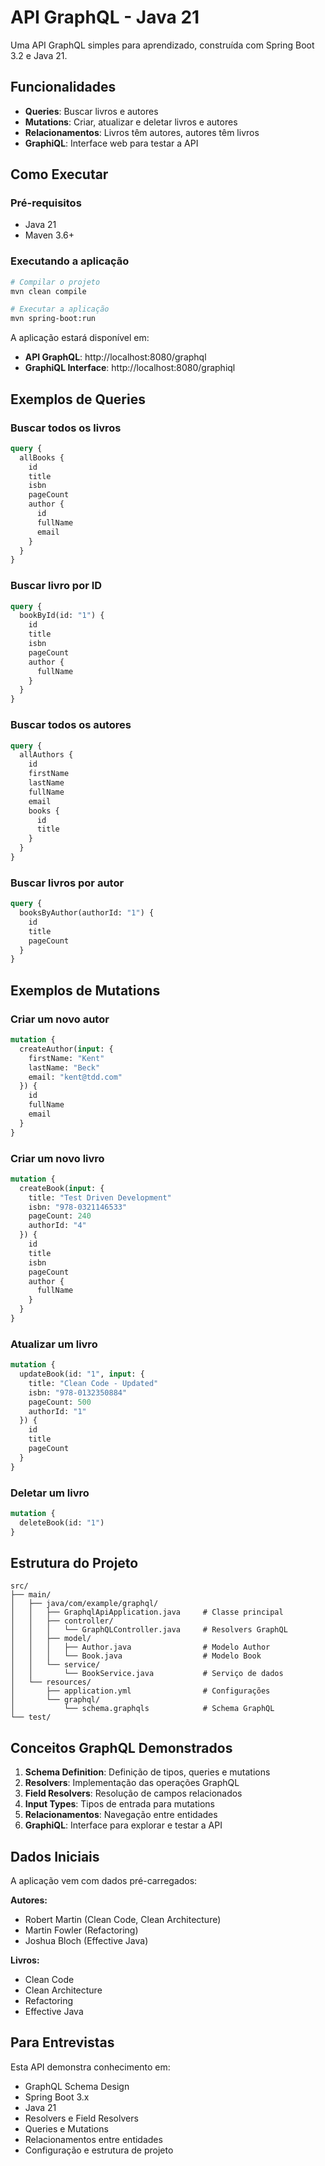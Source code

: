 # API GraphQL - Java 21

Uma API GraphQL simples para aprendizado, construída com Spring Boot 3.2 e Java 21.

## Funcionalidades

- **Queries**: Buscar livros e autores
- **Mutations**: Criar, atualizar e deletar livros e autores
- **Relacionamentos**: Livros têm autores, autores têm livros
- **GraphiQL**: Interface web para testar a API

## Como Executar

### Pré-requisitos
- Java 21
- Maven 3.6+

### Executando a aplicação

```bash
# Compilar o projeto
mvn clean compile

# Executar a aplicação
mvn spring-boot:run
```

A aplicação estará disponível em:
- **API GraphQL**: http://localhost:8080/graphql
- **GraphiQL Interface**: http://localhost:8080/graphiql

## Exemplos de Queries

### Buscar todos os livros
```graphql
query {
  allBooks {
    id
    title
    isbn
    pageCount
    author {
      id
      fullName
      email
    }
  }
}
```

### Buscar livro por ID
```graphql
query {
  bookById(id: "1") {
    id
    title
    isbn
    pageCount
    author {
      fullName
    }
  }
}
```

### Buscar todos os autores
```graphql
query {
  allAuthors {
    id
    firstName
    lastName
    fullName
    email
    books {
      id
      title
    }
  }
}
```

### Buscar livros por autor
```graphql
query {
  booksByAuthor(authorId: "1") {
    id
    title
    pageCount
  }
}
```

## Exemplos de Mutations

### Criar um novo autor
```graphql
mutation {
  createAuthor(input: {
    firstName: "Kent"
    lastName: "Beck"
    email: "kent@tdd.com"
  }) {
    id
    fullName
    email
  }
}
```

### Criar um novo livro
```graphql
mutation {
  createBook(input: {
    title: "Test Driven Development"
    isbn: "978-0321146533"
    pageCount: 240
    authorId: "4"
  }) {
    id
    title
    isbn
    pageCount
    author {
      fullName
    }
  }
}
```

### Atualizar um livro
```graphql
mutation {
  updateBook(id: "1", input: {
    title: "Clean Code - Updated"
    isbn: "978-0132350884"
    pageCount: 500
    authorId: "1"
  }) {
    id
    title
    pageCount
  }
}
```

### Deletar um livro
```graphql
mutation {
  deleteBook(id: "1")
}
```

## Estrutura do Projeto

```
src/
├── main/
│   ├── java/com/example/graphql/
│   │   ├── GraphqlApiApplication.java     # Classe principal
│   │   ├── controller/
│   │   │   └── GraphQLController.java     # Resolvers GraphQL
│   │   ├── model/
│   │   │   ├── Author.java                # Modelo Author
│   │   │   └── Book.java                  # Modelo Book
│   │   └── service/
│   │       └── BookService.java           # Serviço de dados
│   └── resources/
│       ├── application.yml                # Configurações
│       └── graphql/
│           └── schema.graphqls            # Schema GraphQL
└── test/
```

## Conceitos GraphQL Demonstrados

1. **Schema Definition**: Definição de tipos, queries e mutations
2. **Resolvers**: Implementação das operações GraphQL
3. **Field Resolvers**: Resolução de campos relacionados
4. **Input Types**: Tipos de entrada para mutations
5. **Relacionamentos**: Navegação entre entidades
6. **GraphiQL**: Interface para explorar e testar a API

## Dados Iniciais

A aplicação vem com dados pré-carregados:

**Autores:**
- Robert Martin (Clean Code, Clean Architecture)
- Martin Fowler (Refactoring)
- Joshua Bloch (Effective Java)

**Livros:**
- Clean Code
- Clean Architecture
- Refactoring
- Effective Java

## Para Entrevistas

Esta API demonstra conhecimento em:
- GraphQL Schema Design
- Spring Boot 3.x
- Java 21
- Resolvers e Field Resolvers
- Queries e Mutations
- Relacionamentos entre entidades
- Configuração e estrutura de projeto